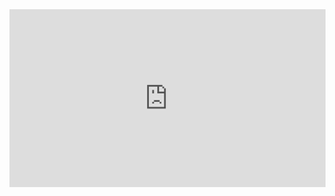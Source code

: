 <iframe width="560" height="315" src="https://www.youtube.com/embed/02Hzh4wg4Ic" title="YouTube video player" frameborder="0" allow="accelerometer; autoplay; clipboard-write; encrypted-media; gyroscope; picture-in-picture" allowfullscreen></iframe>

